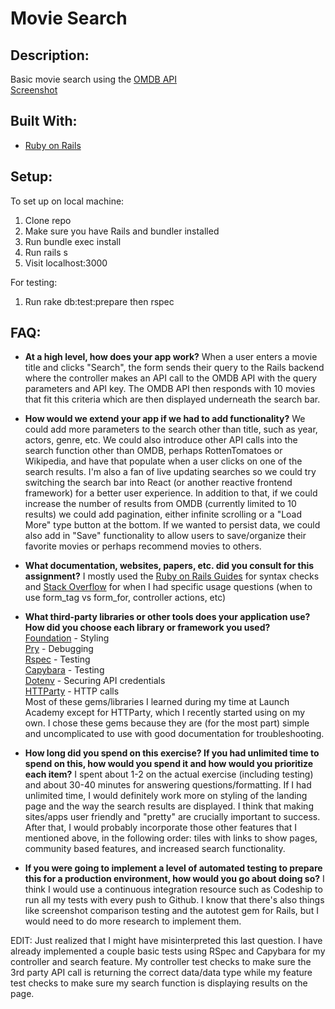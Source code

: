 # Movie Search

## Description:

Basic movie search using the [OMDB API](https://www.omdbapi.com/)  
[Screenshot](https://imgur.com/a/Pl6Nk0a)

## Built With:

* [Ruby on Rails](http://rubyonrails.org/)

## Setup:
To set up on local machine:
1. Clone repo
2. Make sure you have Rails and bundler installed
3. Run bundle exec install
4. Run rails s
5. Visit localhost:3000

For testing:
1. Run rake db:test:prepare then rspec

## FAQ:
- **At a high level, how does your app work?**
When a user enters a movie title and clicks "Search", the form sends their query to the Rails backend where the controller makes an API call to the OMDB API with the query parameters and API key. The OMDB API then responds with 10 movies that fit this criteria which are then displayed underneath the search bar.

- **How would we extend your app if we had to add functionality?**
We could add more parameters to the search other than title, such as year, actors, genre, etc. We could also introduce other API calls into the search function other than OMDB, perhaps RottenTomatoes or Wikipedia, and have that populate when a user clicks on one of the search results. I'm also a fan of live updating searches so we could try switching the search bar into React (or another reactive frontend framework) for a better user experience. In addition to that, if we could increase the number of results from OMDB (currently limited to 10 results) we could add pagination, either infinite scrolling or a "Load More" type button at the bottom. If we wanted to persist data, we could also add in "Save" functionality to allow users to save/organize their favorite movies or perhaps recommend movies to others.

- **What documentation, websites, papers, etc. did you consult for this assignment?**
I mostly used the [Ruby on Rails Guides](http://guides.rubyonrails.org/api_documentation_guidelines.html) for syntax checks and [Stack Overflow](https://stackoverflow.com/) for when I had specific usage questions (when to use form_tag vs form_for, controller actions, etc)

- **What third-party libraries or other tools does your application use? How did you choose each library or framework you used?**  
[Foundation](https://github.com/zurb/foundation-rails) - Styling  
[Pry](https://github.com/pry/pry) - Debugging  
[Rspec](https://github.com/rspec/rspec) - Testing  
[Capybara](https://github.com/teamcapybara/capybara) - Testing  
[Dotenv](https://github.com/bkeepers/dotenv) - Securing API credentials  
[HTTParty](https://github.com/jnunemaker/httparty) - HTTP calls  
Most of these gems/libraries I learned during my time at Launch Academy except for HTTParty, which I recently started using on my own. I chose these gems because they are (for the most part) simple and uncomplicated to use with good documentation for troubleshooting.

- **How long did you spend on this exercise? If you had unlimited time to spend on this, how would you spend it and how would you prioritize each item?**
I spent about 1-2 on the actual exercise (including testing) and about 30-40 minutes for answering questions/formatting. If I had unlimited time, I would definitely work more on styling of the landing page and the way the search results are displayed. I think that making sites/apps user friendly and "pretty" are crucially important to success. After that, I would probably incorporate those other features that I mentioned above, in the following order: tiles with links to show pages, community based features, and increased search functionality.

- **If you were going to implement a level of automated testing to prepare this for a production environment, how would you go about doing so?**
I think I would use a continuous integration resource such as Codeship to run all my tests with every push to Github. I know that there's also things like screenshot comparison testing and the autotest gem for Rails, but I would need to do more research to implement them.

EDIT: Just realized that I might have misinterpreted this last question. I have already implemented a couple basic tests using RSpec and Capybara for my controller and search feature. My controller test checks to make sure the 3rd party API call is returning the correct data/data type while my feature test checks to make sure my search function is displaying results on the page. 
